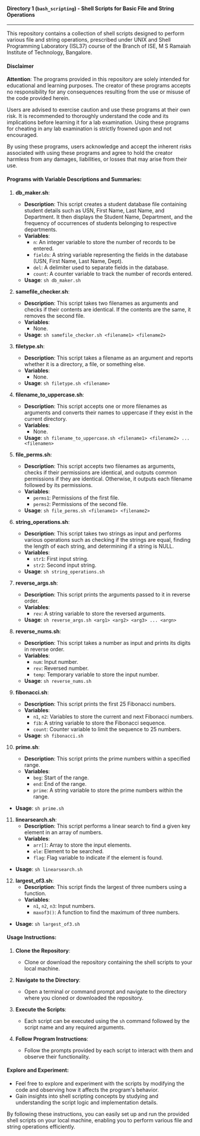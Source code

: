 #### Directory 1 (`bash_scripting`) - Shell Scripts for Basic File and String Operations
---

This repository contains a collection of shell scripts designed to perform various file and string operations, prescribed under UNIX and Shell Programming Laboratory (ISL37) course of the Branch of ISE, M S Ramaiah Institute of Technology, Bangalore. 

#### Disclaimer

**Attention**: The programs provided in this repository are solely intended for educational and learning purposes. The creator of these programs accepts no responsibility for any consequences resulting from the use or misuse of the code provided herein. 

Users are advised to exercise caution and use these programs at their own risk. It is recommended to thoroughly understand the code and its implications before learning it for a lab examination. Using these programs for cheating in any lab examination is strictly frowned upon and not encouraged.

By using these programs, users acknowledge and accept the inherent risks associated with using these programs and agree to hold the creator harmless from any damages, liabilities, or losses that may arise from their use.

#### Programs with Variable Descriptions and Summaries:

1. **db_maker.sh**:
   - **Description**: This script creates a student database file containing student details such as USN, First Name, Last Name, and Department. It then displays the Student Name, Department, and the frequency of occurrences of students belonging to respective departments.
   - **Variables**:
     - `n`: An integer variable to store the number of records to be entered.
     - `fields`: A string variable representing the fields in the database (USN, First Name, Last Name, Dept).
     - `del`: A delimiter used to separate fields in the database.
     - `count`: A counter variable to track the number of records entered.
   - **Usage**: `sh db_maker.sh`

2. **samefile_checker.sh**:
   - **Description**: This script takes two filenames as arguments and checks if their contents are identical. If the contents are the same, it removes the second file.
   - **Variables**:
     - None.
   - **Usage**: `sh samefile_checker.sh <filename1> <filename2>`

3. **filetype.sh**:
   - **Description**: This script takes a filename as an argument and reports whether it is a directory, a file, or something else.
   - **Variables**:
     - None.
   - **Usage**: `sh filetype.sh <filename>`

4. **filename_to_uppercase.sh**:
   - **Description**: This script accepts one or more filenames as arguments and converts their names to uppercase if they exist in the current directory.
   - **Variables**:
     - None.
   - **Usage**: `sh filename_to_uppercase.sh <filename1> <filename2> ... <filenamen>`

5. **file_perms.sh**:
   - **Description**: This script accepts two filenames as arguments, checks if their permissions are identical, and outputs common permissions if they are identical. Otherwise, it outputs each filename followed by its permissions.
   - **Variables**:
     - `perms1`: Permissions of the first file.
     - `perms2`: Permissions of the second file.
   - **Usage**: `sh file_perms.sh <filename1> <filename2>`

6. **string_operations.sh**:
   - **Description**: This script takes two strings as input and performs various operations such as checking if the strings are equal, finding the length of each string, and determining if a string is NULL.
   - **Variables**:
     - `str1`: First input string.
     - `str2`: Second input string.
   - **Usage**: `sh string_operations.sh`

7. **reverse_args.sh**:
   - **Description**: This script prints the arguments passed to it in reverse order.
   - **Variables**:
     - `rev`: A string variable to store the reversed arguments.
   - **Usage**: `sh reverse_args.sh <arg1> <arg2> <arg3> ... <argn>`

8. **reverse_nums.sh**:
   - **Description**: This script takes a number as input and prints its digits in reverse order.
   - **Variables**:
     - `num`: Input number.
     - `rev`: Reversed number.
     - `temp`: Temporary variable to store the input number.
   - **Usage**: `sh reverse_nums.sh`

9. **fibonacci.sh**:
   - **Description**: This script prints the first 25 Fibonacci numbers.
   - **Variables**:
     - `n1`, `n2`: Variables to store the current and next Fibonacci numbers.
     - `fib`: A string variable to store the Fibonacci sequence.
     - `count`: Counter variable to limit the sequence to 25 numbers.
   - **Usage**: `sh fibonacci.sh`

10. **prime.sh**:
    - **Description**: This script prints the prime numbers within a specified range.
    - **Variables**:
      - `beg`: Start of the range.
      - `end`: End of the range.
      - `prime`: A string variable to store the prime numbers within the range.
   - **Usage**: `sh prime.sh`

11. **linearsearch.sh**:
    - **Description**: This script performs a linear search to find a given key element in an array of numbers.
    - **Variables**:
      - `arr[]`: Array to store the input elements.
      - `ele`: Element to be searched.
      - `flag`: Flag variable to indicate if the element is found.
   - **Usage**: `sh linearsearch.sh`

12. **largest_of3.sh**:
    - **Description**: This script finds the largest of three numbers using a function.
    - **Variables**:
      - `n1`, `n2`, `n3`: Input numbers.
      - `maxof3()`: A function to find the maximum of three numbers.
   - **Usage**: `sh largest_of3.sh`

#### Usage Instructions:

1. **Clone the Repository**:
   - Clone or download the repository containing the shell scripts to your local machine.

2. **Navigate to the Directory**:
   - Open a terminal or command prompt and navigate to the directory where you cloned or downloaded the repository.

3. **Execute the Scripts**:
   - Each script can be executed using the `sh` command followed by the script name and any required arguments.

4. **Follow Program Instructions**:
   - Follow the prompts provided by each script to interact with them and observe their functionality.

#### Explore and Experiment:
   - Feel free to explore and experiment with the scripts by modifying the code and observing how it affects the program's behavior.
   - Gain insights into shell scripting concepts by studying and understanding the script logic and implementation details.

By following these instructions, you can easily set up and run the provided shell scripts on your local machine, enabling you to perform various file and string operations efficiently.
